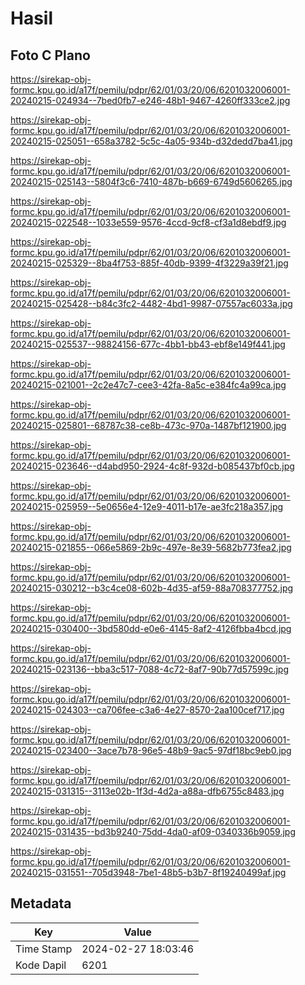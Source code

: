 # Hasil

## Foto C Plano

https://sirekap-obj-formc.kpu.go.id/a17f/pemilu/pdpr/62/01/03/20/06/6201032006001-20240215-024934--7bed0fb7-e246-48b1-9467-4260ff333ce2.jpg

https://sirekap-obj-formc.kpu.go.id/a17f/pemilu/pdpr/62/01/03/20/06/6201032006001-20240215-025051--658a3782-5c5c-4a05-934b-d32dedd7ba41.jpg

https://sirekap-obj-formc.kpu.go.id/a17f/pemilu/pdpr/62/01/03/20/06/6201032006001-20240215-025143--5804f3c6-7410-487b-b669-6749d5606265.jpg

https://sirekap-obj-formc.kpu.go.id/a17f/pemilu/pdpr/62/01/03/20/06/6201032006001-20240215-022548--1033e559-9576-4ccd-9cf8-cf3a1d8ebdf9.jpg

https://sirekap-obj-formc.kpu.go.id/a17f/pemilu/pdpr/62/01/03/20/06/6201032006001-20240215-025329--8ba4f753-885f-40db-9399-4f3229a39f21.jpg

https://sirekap-obj-formc.kpu.go.id/a17f/pemilu/pdpr/62/01/03/20/06/6201032006001-20240215-025428--b84c3fc2-4482-4bd1-9987-07557ac6033a.jpg

https://sirekap-obj-formc.kpu.go.id/a17f/pemilu/pdpr/62/01/03/20/06/6201032006001-20240215-025537--98824156-677c-4bb1-bb43-ebf8e149f441.jpg

https://sirekap-obj-formc.kpu.go.id/a17f/pemilu/pdpr/62/01/03/20/06/6201032006001-20240215-021001--2c2e47c7-cee3-42fa-8a5c-e384fc4a99ca.jpg

https://sirekap-obj-formc.kpu.go.id/a17f/pemilu/pdpr/62/01/03/20/06/6201032006001-20240215-025801--68787c38-ce8b-473c-970a-1487bf121900.jpg

https://sirekap-obj-formc.kpu.go.id/a17f/pemilu/pdpr/62/01/03/20/06/6201032006001-20240215-023646--d4abd950-2924-4c8f-932d-b085437bf0cb.jpg

https://sirekap-obj-formc.kpu.go.id/a17f/pemilu/pdpr/62/01/03/20/06/6201032006001-20240215-025959--5e0656e4-12e9-4011-b17e-ae3fc218a357.jpg

https://sirekap-obj-formc.kpu.go.id/a17f/pemilu/pdpr/62/01/03/20/06/6201032006001-20240215-021855--066e5869-2b9c-497e-8e39-5682b773fea2.jpg

https://sirekap-obj-formc.kpu.go.id/a17f/pemilu/pdpr/62/01/03/20/06/6201032006001-20240215-030212--b3c4ce08-602b-4d35-af59-88a708377752.jpg

https://sirekap-obj-formc.kpu.go.id/a17f/pemilu/pdpr/62/01/03/20/06/6201032006001-20240215-030400--3bd580dd-e0e6-4145-8af2-4126fbba4bcd.jpg

https://sirekap-obj-formc.kpu.go.id/a17f/pemilu/pdpr/62/01/03/20/06/6201032006001-20240215-023136--bba3c517-7088-4c72-8af7-90b77d57599c.jpg

https://sirekap-obj-formc.kpu.go.id/a17f/pemilu/pdpr/62/01/03/20/06/6201032006001-20240215-024303--ca706fee-c3a6-4e27-8570-2aa100cef717.jpg

https://sirekap-obj-formc.kpu.go.id/a17f/pemilu/pdpr/62/01/03/20/06/6201032006001-20240215-023400--3ace7b78-96e5-48b9-9ac5-97df18bc9eb0.jpg

https://sirekap-obj-formc.kpu.go.id/a17f/pemilu/pdpr/62/01/03/20/06/6201032006001-20240215-031315--3113e02b-1f3d-4d2a-a88a-dfb6755c8483.jpg

https://sirekap-obj-formc.kpu.go.id/a17f/pemilu/pdpr/62/01/03/20/06/6201032006001-20240215-031435--bd3b9240-75dd-4da0-af09-0340336b9059.jpg

https://sirekap-obj-formc.kpu.go.id/a17f/pemilu/pdpr/62/01/03/20/06/6201032006001-20240215-031551--705d3948-7be1-48b5-b3b7-8f19240499af.jpg


## Metadata

| Key        | Value               |
| ---------- | ------------------- |
| Time Stamp | 2024-02-27 18:03:46 |
| Kode Dapil | 6201                |



